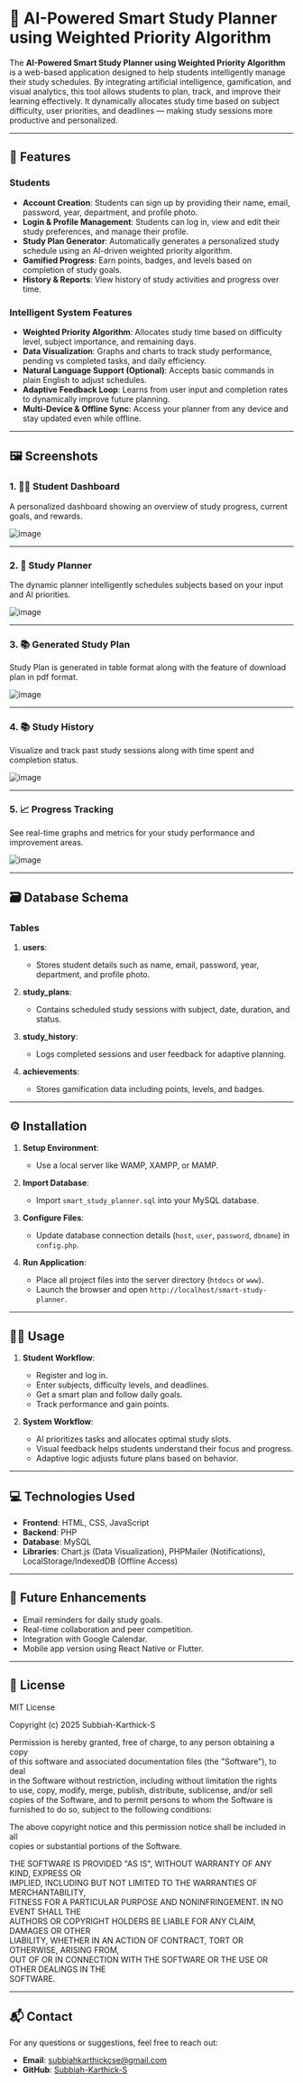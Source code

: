 # 📘 AI-Powered Smart Study Planner using Weighted Priority Algorithm

The **AI-Powered Smart Study Planner using Weighted Priority Algorithm** is a web-based application designed to help students intelligently manage their study schedules. By integrating artificial intelligence, gamification, and visual analytics, this tool allows students to plan, track, and improve their learning effectively. It dynamically allocates study time based on subject difficulty, user priorities, and deadlines — making study sessions more productive and personalized.

---

## 🚀 Features

### Students
- **Account Creation**: Students can sign up by providing their name, email, password, year, department, and profile photo.
- **Login & Profile Management**: Students can log in, view and edit their study preferences, and manage their profile.
- **Study Plan Generator**: Automatically generates a personalized study schedule using an AI-driven weighted priority algorithm.
- **Gamified Progress**: Earn points, badges, and levels based on completion of study goals.
- **History & Reports**: View history of study activities and progress over time.

### Intelligent System Features
- **Weighted Priority Algorithm**: Allocates study time based on difficulty level, subject importance, and remaining days.
- **Data Visualization**: Graphs and charts to track study performance, pending vs completed tasks, and daily efficiency.
- **Natural Language Support (Optional)**: Accepts basic commands in plain English to adjust schedules.
- **Adaptive Feedback Loop**: Learns from user input and completion rates to dynamically improve future planning.
- **Multi-Device & Offline Sync**: Access your planner from any device and stay updated even while offline.

---

## 🖼️ Screenshots

### 1. 🧑‍🎓 Student Dashboard
A personalized dashboard showing an overview of study progress, current goals, and rewards.

![image](https://github.com/user-attachments/assets/8ccd99e2-6c8c-4d46-a0be-7eaefc49e07b)


---

### 2. 📅 Study Planner
The dynamic planner intelligently schedules subjects based on your input and AI priorities.

![image](https://github.com/user-attachments/assets/2629ed51-2acc-458b-bd59-49abb1dbc888)


---
### 3. 📚 Generated Study Plan
Study Plan is generated in table format along with the feature of download plan in pdf format.

![image](https://github.com/user-attachments/assets/0fb59990-586b-4638-aa1d-b8cc26749dd0)


---

### 4. 📚 Study History
Visualize and track past study sessions along with time spent and completion status.

![image](https://github.com/user-attachments/assets/6bb0e79b-6766-44fd-aaf9-f984fd0f432f)


---

### 5. 📈 Progress Tracking
See real-time graphs and metrics for your study performance and improvement areas.

![image](https://github.com/user-attachments/assets/3547146b-c999-4897-a614-69f878bf47f1)


---

## 🗃️ Database Schema

### Tables
1. **users**:
   - Stores student details such as name, email, password, year, department, and profile photo.

2. **study_plans**:
   - Contains scheduled study sessions with subject, date, duration, and status.

3. **study_history**:
   - Logs completed sessions and user feedback for adaptive planning.

4. **achievements**:
   - Stores gamification data including points, levels, and badges.

---

## ⚙️ Installation

1. **Setup Environment**:
   - Use a local server like WAMP, XAMPP, or MAMP.

2. **Import Database**:
   - Import `smart_study_planner.sql` into your MySQL database.

3. **Configure Files**:
   - Update database connection details (`host`, `user`, `password`, `dbname`) in `config.php`.

4. **Run Application**:
   - Place all project files into the server directory (`htdocs` or `www`).
   - Launch the browser and open `http://localhost/smart-study-planner`.

---

## 🧑‍💻 Usage

1. **Student Workflow**:
   - Register and log in.
   - Enter subjects, difficulty levels, and deadlines.
   - Get a smart plan and follow daily goals.
   - Track performance and gain points.

2. **System Workflow**:
   - AI prioritizes tasks and allocates optimal study slots.
   - Visual feedback helps students understand their focus and progress.
   - Adaptive logic adjusts future plans based on behavior.

---

## 💻 Technologies Used

- **Frontend**: HTML, CSS, JavaScript
- **Backend**: PHP
- **Database**: MySQL
- **Libraries**: Chart.js (Data Visualization), PHPMailer (Notifications), LocalStorage/IndexedDB (Offline Access)

---

## 🔮 Future Enhancements

- Email reminders for daily study goals.
- Real-time collaboration and peer competition.
- Integration with Google Calendar.
- Mobile app version using React Native or Flutter.

---

## 📜 License

MIT License

Copyright (c) 2025 Subbiah-Karthick-S

Permission is hereby granted, free of charge, to any person obtaining a copy  
of this software and associated documentation files (the "Software"), to deal  
in the Software without restriction, including without limitation the rights  
to use, copy, modify, merge, publish, distribute, sublicense, and/or sell  
copies of the Software, and to permit persons to whom the Software is  
furnished to do so, subject to the following conditions:

The above copyright notice and this permission notice shall be included in all  
copies or substantial portions of the Software.

THE SOFTWARE IS PROVIDED "AS IS", WITHOUT WARRANTY OF ANY KIND, EXPRESS OR  
IMPLIED, INCLUDING BUT NOT LIMITED TO THE WARRANTIES OF MERCHANTABILITY,  
FITNESS FOR A PARTICULAR PURPOSE AND NONINFRINGEMENT. IN NO EVENT SHALL THE  
AUTHORS OR COPYRIGHT HOLDERS BE LIABLE FOR ANY CLAIM, DAMAGES OR OTHER  
LIABILITY, WHETHER IN AN ACTION OF CONTRACT, TORT OR OTHERWISE, ARISING FROM,  
OUT OF OR IN CONNECTION WITH THE SOFTWARE OR THE USE OR OTHER DEALINGS IN THE  
SOFTWARE.

---

## 📬 Contact

For any questions or suggestions, feel free to reach out:

- **Email**: [subbiahkarthickcse@gmail.com](mailto:subbiahkarthickcse@gmail.com)  
- **GitHub**: [Subbiah-Karthick-S](https://github.com/Subbiah-Karthick-S)
